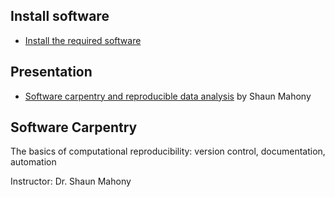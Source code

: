 
## Install software

* [Install the required software][install] 

## Presentation

* [Software carpentry and reproducible data analysis][main]  by Shaun Mahony

[install]: /install.html
[main]: /archives/2017/day2/docs/Mahony_SoftwareCarpentry_20170711.pdf

## Software Carpentry

The basics of computational reproducibility: version control, documentation, automation

Instructor: Dr. Shaun Mahony

